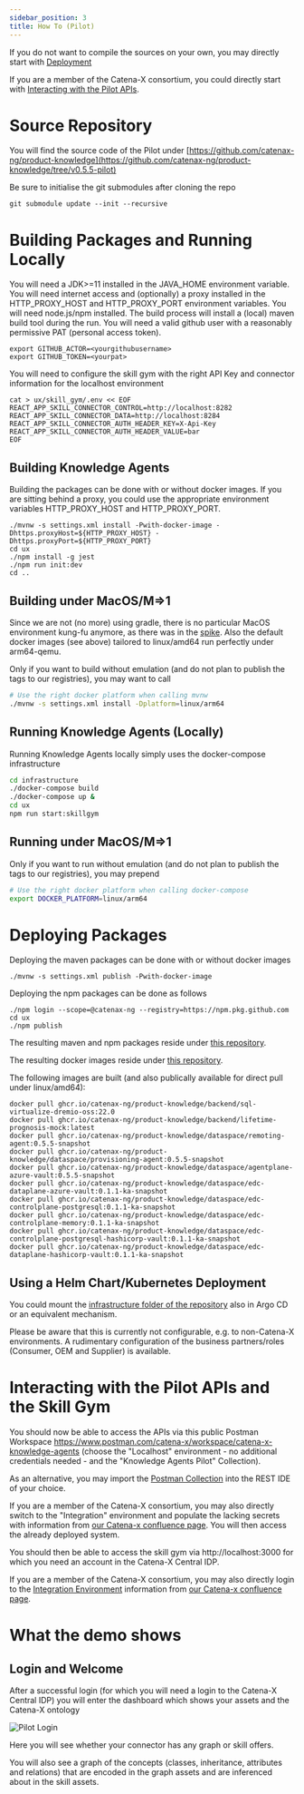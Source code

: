 ```yaml
---
sidebar_position: 3
title: How To (Pilot)
---
```


If you do not want to compile the sources on your own, you may directly start with [Deployment](#deployment-using-docker)

If you are a member of the Catena-X consortium, you could directly start with [Interacting with the Pilot APIs](#interacting-with-the-pilot-apis-and-the-skill-gym).

# Source Repository

You will find the source code of the Pilot under [https://github.com/catenax-ng/product-knowledge](https://github.com/catenax-ng/product-knowledge/tree/v0.5.5-pilot) 

Be sure to initialise the git submodules after cloning the repo

```console
git submodule update --init --recursive
```

# Building Packages and Running Locally

You will need a JDK>=11 installed in the JAVA_HOME environment variable.
You will need internet access and (optionally) a proxy installed in the HTTP_PROXY_HOST and HTTP_PROXY_PORT environment variables.
You will need node.js/npm installed.
The build process will install a (local) maven build tool during the run.
You will need a valid github user with a reasonably permissive PAT (personal access token).

```console
export GITHUB_ACTOR=<yourgithubusername>
export GITHUB_TOKEN=<yourpat>
```

You will need to configure the skill gym with the right API Key and connector information for the localhost environment 

```console
cat > ux/skill_gym/.env << EOF
REACT_APP_SKILL_CONNECTOR_CONTROL=http://localhost:8282
REACT_APP_SKILL_CONNECTOR_DATA=http://localhost:8284
REACT_APP_SKILL_CONNECTOR_AUTH_HEADER_KEY=X-Api-Key
REACT_APP_SKILL_CONNECTOR_AUTH_HEADER_VALUE=bar
EOF
```

## Building Knowledge Agents

Building the packages can be done with or without docker images. If you are sitting behind a proxy, you could
use the appropriate environment variables HTTP_PROXY_HOST and HTTP_PROXY_PORT.

```console
./mvnw -s settings.xml install -Pwith-docker-image -Dhttps.proxyHost=${HTTP_PROXY_HOST} -Dhttps.proxyPort=${HTTP_PROXY_PORT} 
cd ux
./npm install -g jest
./npm run init:dev
cd ..
```

## Building under MacOS/M=>1

Since we are not (no more) using gradle, there is no particular MacOS environment kung-fu anymore, as there was in the [spike](spike). Also the default docker images (see above) 
tailored to linux/amd64 run perfectly under arm64-qemu.

Only if you want to build without emulation (and do not plan to publish the tags to our registries), you may want to call 

```bash
# Use the right docker platform when calling mvnw
./mvnw -s settings.xml install -Dplatform=linux/arm64
```

## Running Knowledge Agents (Locally)

Running Knowledge Agents locally simply uses the docker-compose infrastructure

```bash
cd infrastructure
./docker-compose build
./docker-compose up &
cd ux
npm run start:skillgym
```

## Running under MacOS/M=>1

Only if you want to run without emulation (and do not plan to publish the tags to our registries), you may prepend

```bash
# Use the right docker platform when calling docker-compose
export DOCKER_PLATFORM=linux/arm64
```

# Deploying Packages

Deploying the maven packages can be done with or without docker images

```console
./mvnw -s settings.xml publish -Pwith-docker-image
```

Deploying the npm packages can be done as follows

```console
./npm login --scope=@catenax-ng --registry=https://npm.pkg.github.com
cd ux
./npm publish
````

The resulting maven and npm packages reside under [this repository](https://github.com/orgs/catenax-ng/packages?repo_name=product-knowledge).

The resulting docker images reside under [this repository](https://github.com/orgs/catenax-ng/packages?ecosystem=container&tab=packages&ecosystem=container&q=product-knowledge).

The following images are built (and also publically available for direct pull under linux/amd64):

```console
docker pull ghcr.io/catenax-ng/product-knowledge/backend/sql-virtualize-dremio-oss:22.0
docker pull ghcr.io/catenax-ng/product-knowledge/backend/lifetime-prognosis-mock:latest
docker pull ghcr.io/catenax-ng/product-knowledge/dataspace/remoting-agent:0.5.5-snapshot
docker pull ghcr.io/catenax-ng/product-knowledge/dataspace/provisioning-agent:0.5.5-snapshot
docker pull ghcr.io/catenax-ng/product-knowledge/dataspace/agentplane-azure-vault:0.5.5-snapshot
docker pull ghcr.io/catenax-ng/product-knowledge/dataspace/edc-dataplane-azure-vault:0.1.1-ka-snapshot
docker pull ghcr.io/catenax-ng/product-knowledge/dataspace/edc-controlplane-postgresql:0.1.1-ka-snapshot
docker pull ghcr.io/catenax-ng/product-knowledge/dataspace/edc-controlplane-memory:0.1.1-ka-snapshot
docker pull ghcr.io/catenax-ng/product-knowledge/dataspace/edc-controlplane-postgresql-hashicorp-vault:0.1.1-ka-snapshot
docker pull ghcr.io/catenax-ng/product-knowledge/dataspace/edc-dataplane-hashicorp-vault:0.1.1-ka-snapshot
```

## Using a Helm Chart/Kubernetes Deployment

You could mount the [infrastructure folder of the repository](https://github.com/catenax-ng/product-knowledge/tree/v0.5.5-pilot/infrastructure)  also in Argo CD or 
an equivalent mechanism. 

Please be aware that this is currently not configurable, e.g. to non-Catena-X environments. A rudimentary configuration of the business partners/roles (Consumer, OEM and Supplier) is available.

# Interacting with the Pilot APIs and the Skill Gym

You should now be able to access the APIs via this public Postman Workspace https://www.postman.com/catena-x/workspace/catena-x-knowledge-agents (choose the "Localhost" environment - no additional credentials needed - and the "Knowledge Agents Pilot" Collection).

As an alternative, you may import the [Postman Collection](https://github.com/catenax-ng/product-knowledge/blob/v0.5.5-pilot/cx_ka_pilot.postman_collection.json) into the REST IDE of your choice.

If you are a member of the Catena-X consortium, you may also directly switch to the "Integration" environment and populate the lacking secrets with information from [our Catena-x confluence page](https://confluence.catena-x.net/x/1wHrAg). You will then access the already deployed system.

You should then be able to access the skill gym via http://localhost:3000 for which you need an account in the Catena-X Central IDP.

If you are a member of the Catena-X consortium, you may also directly login to the [Integration Environment](https://knowledge.int.demo.catena-x.net/skill_gym) information from [our Catena-x confluence page](https://confluence.catena-x.net/x/1wHrAg). 

# What the demo shows

## Login and Welcome

After a successful login (for which you will need a login to the Catena-X Central IDP) you will enter the dashboard which shows your assets and the Catena-X ontology

![Pilot Login](/img/pilot_skill_gym.png)

Here you will see whether your connector has any graph or skill offers.

You will also see a graph of the concepts (classes, inheritance, attributes and relations) that are encoded in the graph assets and are inferenced about in the
skill assets.